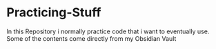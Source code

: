 # Practicing-Stuff
In this Repository i normally practice code that i want to eventually use. Some of the contents come directly from my Obsidian Vault
